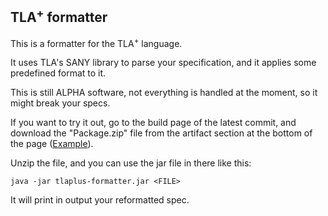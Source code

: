 ## TLA<sup>+</sup> formatter
This is a formatter for the TLA<sup>+</sup> language. 

It uses TLA's SANY library to parse your specification, and it applies some predefined format to it.

This is still ALPHA software, not everything is handled at the moment, so it might break your specs.

If you want to try it out, go to the build page of the latest commit, and download the "Package.zip" file from the artifact section at the bottom of the page ([Example](https://github.com/FedericoPonzi/tlaplus-formatter/actions/runs/10027954925)).

Unzip the file, and you can use the jar file in there like this:
```
java -jar tlaplus-formatter.jar <FILE>
```
It will print in output your reformatted spec.
